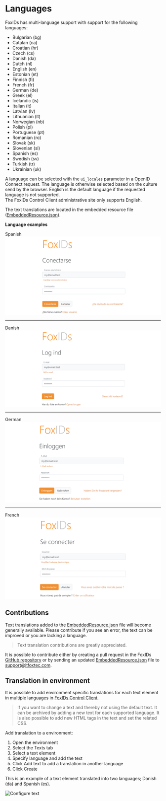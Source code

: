 # Languages
FoxIDs has multi-language support with support for the following languages:

- Bulgarian (bg)
- Catalan (ca)
- Croatian (hr)
- Czech (cs)
- Danish (da)
- Dutch (nl)
- English (en)
- Estonian (et)
- Finnish (fi)
- French (fr)
- German (de)
- Greek (el)
- Icelandic (is)
- Italian (it)
- Latvian (lv)
- Lithuanian (lt)
- Norwegian (nb)
- Polish (pl)
- Portuguese (pt)
- Romanian (ro)
- Slovak (sk)
- Slovenian (sl)
- Spanish (es)
- Swedish (sv)
- Turkish (tr)
- Ukrainian (uk)

A language can be selected with the `ui_locales` parameter in a OpenID Connect request. The language is otherwise selected based on the culture send by the browser. English is the default language if the requested language is not supported.  
The FoxIDs Control Client administrative site only supports English.

The text translations are located in the embedded resource file ([EmbeddedResource.json](https://github.com/ITfoxtec/FoxIDs/blob/main/src/FoxIDs.Shared/Models/Master/Resources/EmbeddedResource.json)).

**Language examples**

Spanish
![Spanish](images/language-spanish.png)

----

Danish
![Danish](images/language-danish.png)

----

German
![German](images/language-german.png)

----

French
![French](images/language-french.png)

## Contributions

Text translations added to the [EmbeddedResource.json](https://github.com/ITfoxtec/FoxIDs/blob/main/src/FoxIDs.Shared/Models/Master/Resources/EmbeddedResource.json) file will become generally available. 
Please contribute if you see an error, the text can be improved or you are lacking a language.

> Text translation contributions are greatly appreciated.

It is possible to contribute either by creating a pull request in the FoxIDs [GitHub repository](https://github.com/ITfoxtec/FoxIDs) or by sending an updated [EmbeddedResource.json](https://github.com/ITfoxtec/FoxIDs/blob/main/src/FoxIDs.Shared/Models/Master/Resources/EmbeddedResource.json) file to [support@itfoxtec.com](mailto:support@itfoxtec.com?subject=FoxIDs-embedded-resource).

## Translation in environment

It is possible to add environment specific translations for each text element in multiple languages in [FoxIDs Control Client](https://www.foxids.com/action/login).

> If you want to change a text and thereby not using the default text. It can be archived by adding a new text for each supported language. It is also possible to add new HTML tags in the text and set the related CSS.

Add translation to a environment:

1. Open the environment
2. Select the Texts tab
3. Select a text element
4. Specify language and add the text
5. Click Add text to add a translation in another language
6. Click Create

This is an example of a text element translated into two languages; Danish (da) and Spanish (es).

![Configure text](images/configure-tenant-text.png)
